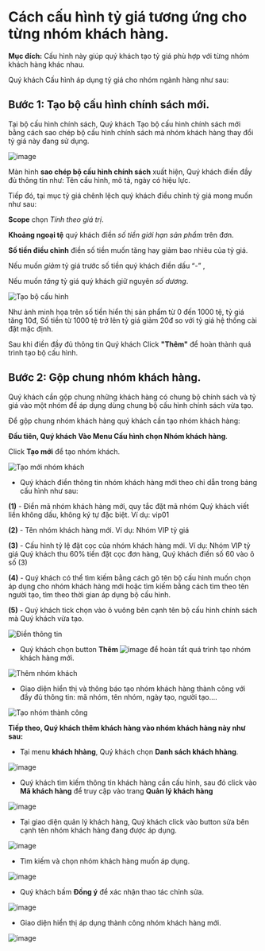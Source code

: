 # Cách cấu hình tỷ giá tương ứng cho từng nhóm khách hàng. 
**Mục đích:** Cấu hình này giúp quý khách tạo tỷ giá phù hợp với từng nhóm khách hàng khác nhau. 

Quý khách Cấu hình áp dụng tỷ giá cho nhóm ngành hàng như sau: 

 ## Bước 1: Tạo bộ cấu hình chính sách mới.
 
Tại bộ cấu hình chính sách, Quý khách Tạo bộ cấu hình chính sách mới bằng cách sao chép bộ cấu hình chính sách mà nhóm khách hàng thay đổi tỷ giá này đang sử dụng.

![image](https://github.com/gobizvn/gobiz-docs/assets/135328227/cf94d83a-65d0-4100-a942-f4d2988bab59)


Màn hình **sao chép bộ cấu hình chính sách** xuất hiện, Quý khách điền đầy đủ thông tin như: Tên cấu hình, mô tả, ngày có hiệu lực. 

Tiếp đó, tại mục tỷ giá chênh lệch quý khách điều chỉnh tỷ giá mong muốn như sau:  

**Scope** chọn *Tính theo giá trị*. 

**Khoảng ngoại tệ** quý khách điền *số tiền giới hạn sản phẩm* trên đơn. 

**Số tiền điều chỉnh** điền số tiền muốn tăng hay giảm bao nhiêu của tỷ giá.

Nếu muốn *giảm* tỷ giá trước số tiền quý khách điền dấu “-” , 

Nếu muốn *tăng* tỷ giá quý khách giữ nguyên *số dương*. 

![Tạo bộ cấu hình](https://github.com/gobizvn/gobiz-docs/assets/135328227/acad09d2-ead2-464d-8b49-8eae0ba70a9b)


Như ảnh minh họa trên số tiền hiển thị sản phẩm từ 0 đến 1000 tệ, tỷ giá tăng 10đ, Số tiền từ 1000 tệ trở lên tỷ giá giảm 20đ so với tỷ giá hệ thống cài đặt mặc định.

Sau khi điền đầy đủ thông tin Quý khách Click **"Thêm"** để hoàn thành quá trình tạo bộ cấu hình. 

## Bước 2: Gộp chung nhóm khách hàng. 

Quý khách cần gộp chung những khách hàng có chung bộ chính sách và tỷ giá vào một nhóm để áp dụng dùng chung bộ cấu hình chính sách vừa tạo. 

Để gộp chung nhóm khách hàng quý khách cần tạo nhóm khách hàng: 

**Đầu tiên, Quý khách Vào Menu Cấu hình chọn Nhóm khách hàng**. 

Click **Tạo mới** để tạo nhóm khách.

![Tạo mới nhóm khách](https://github.com/gobizvn/gobiz-docs/assets/135328227/d3907172-a134-41cf-9822-4f074ddf13ab)

- Quý khách điền thông tin nhóm khách hàng mới theo chỉ dẫn trong bảng cấu hình như sau:

**(1)** - Điền mã nhóm khách hàng mới, quy tắc đặt mã nhóm Quý khách viết liền không dấu, không ký tự đặc biệt. 
Ví dụ: vip01

**(2)** - Tên nhóm khách hàng mới.
Ví dụ: Nhóm VIP tỷ giá 

**(3)** - Cấu hình tỷ lệ đặt cọc của nhóm khách hàng mới.
Ví dụ: Nhóm VIP tỷ giá Quý khách thu 60% tiền đặt cọc đơn hàng, Quý khách điền số 60 vào ô số (3)

**(4)** - Quý khách có thể tìm kiếm bằng cách gõ tên bộ cấu hình muốn chọn áp dụng cho nhóm khách hàng mới hoặc tìm kiếm bằng cách tìm theo tên người tạo, tìm theo thời gian áp dụng bộ cấu hình.

**(5)** - Quý khách tick chọn vào ô vuông bên cạnh tên bộ cấu hình chính sách mà Quý khách vừa tạo.

![Điền thông tin](https://user-images.githubusercontent.com/73226975/160045981-7f5d1a5c-af65-4aed-9bbe-b250896dbd9b.png)

- Quý khách chọn button **Thêm** ![image](https://user-images.githubusercontent.com/73226975/160047326-05e31b67-1661-4f95-8544-d1b7dd590742.png) để hoàn tất quá trình tạo nhóm khách hàng mới.

![Thêm nhóm khách](https://github.com/gobizvn/gobiz-docs/assets/135328227/357f95d0-4fc2-48cd-94eb-0c491876c020)


- Giao diện hiển thị và thông báo tạo nhóm khách hàng thành công với đầy đủ thông tin: mã nhóm, tên nhóm, ngày tạo, người tạo....

![Tạo nhóm thành công](https://github.com/gobizvn/gobiz-docs/assets/135328227/7a30d713-9f4a-41dc-8441-9e8038766554)


**Tiếp theo, Quý khách thêm khách hàng vào nhóm khách hàng này như sau:**

- Tại menu **khách hhàng**, Quý khách chọn **Danh sách khách hhàng**.

![image](https://github.com/gobizvn/gobiz-docs/assets/135328227/2b450bc3-e056-40d9-95d2-9cdd276ae94d)

- Quý khách tìm kiếm thông tin khách hàng cần cấu hình, sau đó click vào **Mã khách hàng** để truy cập vào trang **Quản lý khách hàng**

![image](https://user-images.githubusercontent.com/73226975/160053361-0e730afb-f321-45db-b8b1-dd7d852a94c9.png)

- Tại giao diện quản lý khách hàng, Quý khách click vào button sửa bên cạnh tên nhóm khách hàng đang được áp dụng.

![image](https://user-images.githubusercontent.com/73226975/160053446-d669743a-9c42-48d0-ac48-07f5d7cecf97.png)

- Tìm kiếm và chọn nhóm khách hàng muốn áp dụng.

![image](https://github.com/gobizvn/gobiz-docs/assets/135328227/df0f03ec-4e39-4f91-ad62-7a4a5b9a214f)


- Quý khách bấm **Đồng ý** để xác nhận thao tác chỉnh sửa.

![image](https://github.com/gobizvn/gobiz-docs/assets/135328227/18202fb7-3cef-4282-87e6-d54ec0a01fe8)


- Giao diện hiển thị áp dụng thành công nhóm khách hàng mới.

![image](https://github.com/gobizvn/gobiz-docs/assets/135328227/64927dd5-cd0f-4c5f-839c-de0d1ca29c37)






